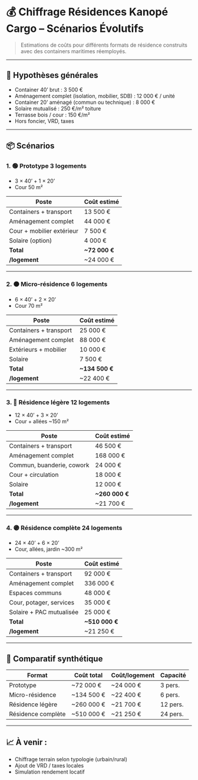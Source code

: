 # 💰 Chiffrage Résidences Kanopé Cargo – Scénarios Évolutifs

> Estimations de coûts pour différents formats de résidence construits avec des containers maritimes réemployés.

---

## 🧮 Hypothèses générales

- Container 40’ brut : 3 500 €
- Aménagement complet (isolation, mobilier, SDB) : 12 000 € / unité
- Container 20’ aménagé (commun ou technique) : 8 000 €
- Solaire mutualisé : 250 €/m² toiture
- Terrasse bois / cour : 150 €/m²
- Hors foncier, VRD, taxes

---

## 📦 Scénarios

### 1. 🟢 **Prototype 3 logements**
- 3 × 40’ + 1 × 20’
- Cour 50 m²

| Poste                      | Coût estimé |
|---------------------------|-------------|
| Containers + transport     | 13 500 €    |
| Aménagement complet        | 44 000 €    |
| Cour + mobilier extérieur  | 7 500 €     |
| Solaire (option)           | 4 000 €     |
| **Total**                  | **~72 000 €**  
| **/logement**              | ~24 000 €  

---

### 2. 🟠 **Micro-résidence 6 logements**
- 6 × 40’ + 2 × 20’
- Cour 70 m²

| Poste                      | Coût estimé |
|---------------------------|-------------|
| Containers + transport     | 25 000 €    |
| Aménagement complet        | 88 000 €    |
| Extérieurs + mobilier      | 10 000 €    |
| Solaire                    | 7 500 €     |
| **Total**                  | **~134 500 €**  
| **/logement**              | ~22 400 €  

---

### 3. 🔵 **Résidence légère 12 logements**
- 12 × 40’ + 3 × 20’
- Cour + allées ~150 m²

| Poste                      | Coût estimé |
|---------------------------|-------------|
| Containers + transport     | 46 500 €    |
| Aménagement complet        | 168 000 €   |
| Commun, buanderie, cowork  | 24 000 €    |
| Cour + circulation         | 18 000 €    |
| Solaire                    | 12 000 €    |
| **Total**                  | **~260 000 €**  
| **/logement**              | ~21 700 €  

---

### 4. 🟣 **Résidence complète 24 logements**
- 24 × 40’ + 6 × 20’
- Cour, allées, jardin ~300 m²

| Poste                      | Coût estimé |
|---------------------------|-------------|
| Containers + transport     | 92 000 €    |
| Aménagement complet        | 336 000 €   |
| Espaces communs            | 48 000 €    |
| Cour, potager, services    | 35 000 €    |
| Solaire + PAC mutualisée   | 25 000 €    |
| **Total**                  | **~510 000 €**  
| **/logement**              | ~21 250 €  

---

## 🔁 Comparatif synthétique

| Format            | Coût total   | Coût/logement | Capacité |
|------------------|--------------|----------------|----------|
| Prototype         | ~72 000 €    | ~24 000 €      | 3 pers.  |
| Micro-résidence   | ~134 500 €   | ~22 400 €      | 6 pers.  |
| Résidence légère  | ~260 000 €   | ~21 700 €      | 12 pers. |
| Résidence complète| ~510 000 €   | ~21 250 €      | 24 pers. |

---

## 📈 À venir :
- Chiffrage terrain selon typologie (urbain/rural)
- Ajout de VRD / taxes locales
- Simulation rendement locatif
